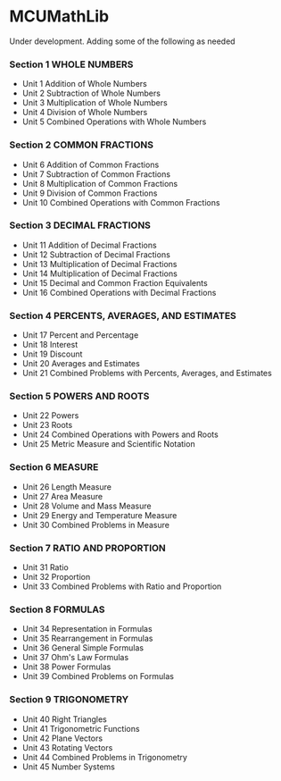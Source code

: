 # MCUMathLib

Under development. Adding some of the following as needed

### Section 1 WHOLE NUMBERS
* Unit 1 Addition of Whole Numbers
* Unit 2 Subtraction of Whole Numbers
* Unit 3 Multiplication of Whole Numbers
* Unit 4 Division of Whole Numbers
* Unit 5 Combined Operations with Whole Numbers

### Section 2 COMMON FRACTIONS
* Unit 6 Addition of Common Fractions
* Unit 7 Subtraction of Common Fractions
* Unit 8 Multiplication of Common Fractions
* Unit 9 Division of Common Fractions
* Unit 10 Combined Operations with Common Fractions

### Section 3 DECIMAL FRACTIONS
* Unit 11 Addition of Decimal Fractions
* Unit 12 Subtraction of Decimal Fractions
* Unit 13 Multiplication of Decimal Fractions
* Unit 14 Multiplication of Decimal Fractions
* Unit 15 Decimal and Common Fraction Equivalents
* Unit 16 Combined Operations with Decimal Fractions

### Section 4 PERCENTS, AVERAGES, AND ESTIMATES
* Unit 17 Percent and Percentage
* Unit 18 Interest
* Unit 19 Discount
* Unit 20 Averages and Estimates
* Unit 21 Combined Problems with Percents, Averages, and Estimates
### Section 5 POWERS AND ROOTS
* Unit 22 Powers
* Unit 23 Roots
* Unit 24 Combined Operations with Powers and Roots
* Unit 25 Metric Measure and Scientific Notation
### Section 6 MEASURE
* Unit 26 Length Measure
* Unit 27 Area Measure
* Unit 28 Volume and Mass Measure
* Unit 29 Energy and Temperature Measure
* Unit 30 Combined Problems in Measure
### Section 7 RATIO AND PROPORTION
* Unit 31 Ratio
* Unit 32 Proportion
* Unit 33 Combined Problems with Ratio and Proportion
### Section 8 FORMULAS
* Unit 34 Representation in Formulas
* Unit 35 Rearrangement in Formulas
* Unit 36 General Simple Formulas
* Unit 37 Ohm's Law Formulas
* Unit 38 Power Formulas
* Unit 39 Combined Problems on Formulas
### Section 9 TRIGONOMETRY
* Unit 40 Right Triangles
* Unit 41 Trigonometric Functions
* Unit 42 Plane Vectors
* Unit 43 Rotating Vectors
* Unit 44 Combined Problems in Trigonometry
* Unit 45 Number Systems
